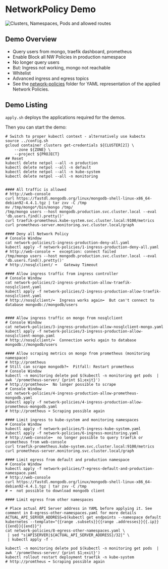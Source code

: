 # NetworkPolicy Demo

![Clusters, Namespaces, Pods and allowed routes](https://www.plantuml.com/plantuml/svg/dL1BQzj04BxhLspLGawoP9icGfGG70Y5Xf23eOVMXzNks5wqcjdk0rEA_tjtPRKMwGCJNRGptsE-cJldkVMXrzaRXK872S5gjlVUkAOiBJ_CTihlGniSM47e0VrCK5_sIkmLwD9eZabUTA45Y-315SvO5Vzbpvq7Mrfm5Ao0igj_OqL0pLlG88l5UoFyJAK8cUiK6cvvpnH6wPOBO3yonbPST3jB0UKzQRBixMB9br8cXAm4EtRdrzTrBRFZr8XRIuV1P2fzGOeR6K90_uffZ3qG-h7tC7p9F3jla7zShvzpnXrxN6KPaeojJxLZzpga0-LnQ7GnSIhVHUY9z-1C4bwbenRkUsJrLud6ulTbRJbiLRT9XlbOv2VeSRLXHN5xvcHiibl-uHs2DwHll-8J-6VIRaY5PXvvnt-5aB3bGVjpWC_GncEY8msR5v66uLESDUm0RI5EPLDN5oPQ_2-HiII3y8emXRhGSNcAYkI-QQ5L9Fyr_1IFuITbiwogwW-JKTOJxaYsIJ8-c_BNOt5JpM-6VOxP7Q0ClVu9)

## Demo Overview

* Query users from mongo, traefik dashboard, prometheus
* Enable Block all NW Policies in production namespace
* No longer query users
* But: Ingress not working, mongo not reachable
* Whitelist
* Advanced ingress and egress topics
* See the [network-policies](network-policies) folder for YAML representation of the applied Network Policies.

## Demo Listing

`apply.sh` deploys the applications required for the demos.

Then you can start the demo:

```shell script
# Switch to proper kubectl context - alternatively use kubectx
source ../config.sh
gcloud container clusters get-credentials ${CLUSTER[2]} \
    --zone ${ZONE} \
    --project ${PROJECT}
## Reset
kubectl delete netpol --all -n production
kubectl delete netpol --all -n default
kubectl delete netpol --all -n kube-system
kubectl delete netpol --all -n monitoring


#### All traffic is allowed
# http://web-console
curl https://fastdl.mongodb.org/linux/mongodb-shell-linux-x86_64-debian92-4.4.1.tgz | tar zxv -C /tmp
mv /tmp/mongo*/bin/mongo /tmp/
/tmp/mongo users --host mongodb.production.svc.cluster.local --eval 'db.users.find().pretty()'
curl traefik-prometheus.kube-system.svc.cluster.local:9100/metrics
curl prometheus-server.monitoring.svc.cluster.local/graph

#### Deny all Network Policy
# Console Window
cat network-policies/1-ingress-production-deny-all.yaml
kubectl apply -f network-policies/1-ingress-production-deny-all.yaml
# http://web-console ➡️  exception: connect failed
/tmp/mongo users --host mongodb.production.svc.cluster.local --eval 'db.users.find().pretty()'
# http://nosqlclient/ ➡️   Gateway Timeout

#### Allow ingress traffic from ingress controller
# Console Window
cat network-policies/2-ingress-production-allow-traefik-nosqlclient.yaml
kubectl apply -f network-policies/2-ingress-production-allow-traefik-nosqlclient.yaml
# http://nosqlclient/➡️  Ingress works again➡️  But can't connect to database mongodb://mongodb/users


#### Allow ingress traffic on mongo from nosqlclient
# Console Window
cat network-policies/3-ingress-production-allow-nosqlclient-mongo.yaml
kubectl apply -f network-policies/3-ingress-production-allow-nosqlclient-mongo.yaml
# http://nosqlclient/➡️  Connection works again to database mongodb://mongodb/users

#### Allow scraping metrics on mongo from prometheus (monitoring namespace)
# http://promtheus
# Still can scrape mongodb?➡️  Pitfall: Restart prometheus
# Console Window
kubectl -n monitoring delete pod $(kubectl -n monitoring get pods  | awk '/prometheus-server/ {print $1;exit}')
# http://promtheus➡️  No longer possible to scrape
# Console Window 
cat network-policies/4-ingress-production-allow-prometheus-mongodb.yaml
kubectl apply -f network-policies/4-ingress-production-allow-prometheus-mongodb.yaml
# http://promtheus ➡ Scraping possible again

#### Limit ingress to kube-system and monitoring namespaces
# Console Window
kubectl apply -f network-policies/5-ingress-kube-system.yaml
kubectl apply -f network-policies/6-ingress-monitoring.yaml
# http://web-console➡️  no longer possible to query traefik or prometheus from web-console
curl traefik-prometheus.kube-system.svc.cluster.local:9100/metrics
curl prometheus-server.monitoring.svc.cluster.local/graph

#### Limit egress from default and production namespace
# Console Window
kubectl apply -f network-policies/7-egress-default-and-production-namespace.yaml
# http://web-console 
curl https://fastdl.mongodb.org/linux/mongodb-shell-linux-x86_64-debian92-4.4.1.tgz | tar zxv -C /tmp
# ➡️  not possible to download mongodb client

#### Limit egress from other namespaces

# Place actual API Server address in YAML before applying it. See comment in 8-egress-other-namespaces.yaml for more details
ACTUAL_API_SERVER_ADDRESS=$(kubectl get endpoints --namespace default kubernetes --template="{{range .subsets}}{{range .addresses}}{{.ip}}{{end}}{{end}}")
cat network-policies/8-egress-other-namespaces.yaml \
 | sed "s|APISERVER|${ACTUAL_API_SERVER_ADDRESS}/32|" \
 | kubectl apply -f -

kubectl -n monitoring delete pod $(kubectl -n monitoring get pods  | awk '/prometheus-server/ {print $1;exit}')
kubectl rollout restart deployment traefik -n kube-system
# http://promtheus ➡ Scraping possible again
```

